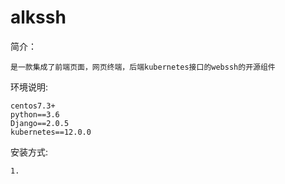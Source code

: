 # alkssh
简介：

    是一款集成了前端页面，网页终端，后端kubernetes接口的webssh的开源组件
    
环境说明:

    centos7.3+
    python==3.6
    Django==2.0.5
    kubernetes==12.0.0
    
安装方式:
    
    1.
